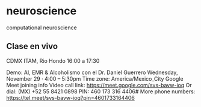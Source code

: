 # neuroscience
computational neuroscience
## Clase en vivo 
CDMX ITAM, Rio Hondo 16:00 a 17:30  

Demo: AI, EMR & Alcoholismo con el Dr. Daniel Guerrero
Wednesday, November 29 · 4:00 – 5:30pm
Time zone: America/Mexico_City
Google Meet joining info
Video call link: https://meet.google.com/svs-bavw-ioq
Or dial: ‪(MX) +52 55 8421 0898‬ PIN: ‪460 173 316 4406‬#
More phone numbers: https://tel.meet/svs-bavw-ioq?pin=4601733164406 